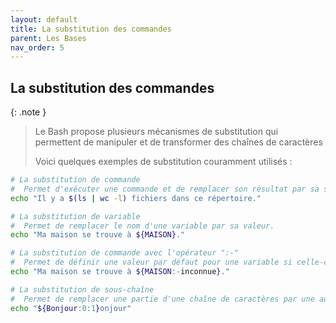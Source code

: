 ```yaml
---
layout: default
title: La substitution des commandes
parent: Les Bases
nav_order: 5
---
```


## La substitution des commandes

{: .note }

> Le Bash propose plusieurs mécanismes de substitution qui permettent de manipuler et de transformer des chaînes de caractères
>
> Voici quelques exemples de substitution couramment utilisés :

```bash
# La substitution de commande
#  Permet d'exécuter une commande et de remplacer son résultat par sa sortie
echo "Il y a $(ls | wc -l) fichiers dans ce répertoire."

# La substitution de variable
#  Permet de remplacer le nom d'une variable par sa valeur.
echo "Ma maison se trouve à ${MAISON}."

# La substitution de commande avec l'opérateur ":-"
#  Permet de définir une valeur par défaut pour une variable si celle-ci n'est pas définie.
echo "Ma maison se trouve à ${MAISON:-inconnue}."

# La substitution de sous-chaîne
#  Permet de remplacer une partie d'une chaîne de caractères par une autre chaîne.
echo "${Bonjour:0:1}onjour"
```
